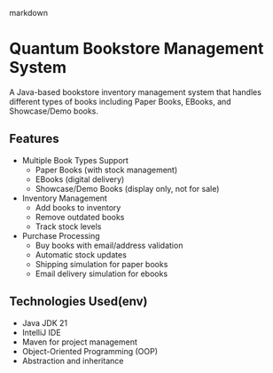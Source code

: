 markdown
# Quantum Bookstore Management System

A Java-based bookstore inventory management system that handles different types of books including Paper Books, EBooks, and Showcase/Demo books.

## Features

- Multiple Book Types Support
    - Paper Books (with stock management)
    - EBooks (digital delivery)
    - Showcase/Demo Books (display only, not for sale)
- Inventory Management
    - Add books to inventory
    - Remove outdated books
    - Track stock levels
- Purchase Processing
    - Buy books with email/address validation
    - Automatic stock updates
    - Shipping simulation for paper books
    - Email delivery simulation for ebooks

## Technologies Used(env)

- Java JDK 21
- IntelliJ IDE
- Maven for project management
- Object-Oriented Programming (OOP)
- Abstraction and inheritance